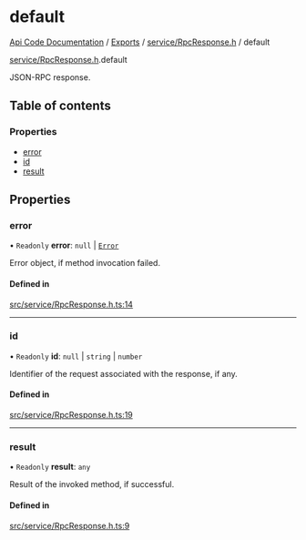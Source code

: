 # default
 
[Api Code Documentation](../README.md) / [Exports](../modules.md) / [service/RpcResponse.h](../modules/service_RpcResponse_h.md) / default

[service/RpcResponse.h](../modules/service_RpcResponse_h.md).default

JSON-RPC response.

## Table of contents

### Properties

- [error](service_RpcResponse_h.default.md#error)
- [id](service_RpcResponse_h.default.md#id)
- [result](service_RpcResponse_h.default.md#result)

## Properties

### error

• `Readonly` **error**: ``null`` \| [`Error`](service_RpcResponse_h.Error.md)

Error object, if method invocation failed.

#### Defined in

[src/service/RpcResponse.h.ts:14](https://github.com/openkfw/TruBudget/blob/95e6f8a/api/src/service/RpcResponse.h.ts#L14)

___

### id

• `Readonly` **id**: ``null`` \| `string` \| `number`

Identifier of the request associated with the response, if any.

#### Defined in

[src/service/RpcResponse.h.ts:19](https://github.com/openkfw/TruBudget/blob/95e6f8a/api/src/service/RpcResponse.h.ts#L19)

___

### result

• `Readonly` **result**: `any`

Result of the invoked method, if successful.

#### Defined in

[src/service/RpcResponse.h.ts:9](https://github.com/openkfw/TruBudget/blob/95e6f8a/api/src/service/RpcResponse.h.ts#L9)
